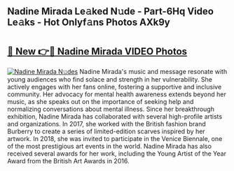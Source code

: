 ## Nadine Mirada Le𝚊ked N𝚞de - Part-6Hq Video Le𝚊ks - Hot Onlyf𝚊ns Photos AXk9y

# <h2><a href="http://ab40156.deff.icu/?id=Nadine+Mirada">🔗 New 👉🔴 Nadine Mirada VIDEO Photos</a></h2>

[![Nadine Mirada N𝚞des](https://i.imgur.com/rIISA9y.gif)](http://ab40156.deff.icu/?id=Nadine+Mirada)
Nadine Mirada's music and message resonate with young audiences who find solace and strength in her vulnerability. She actively engages with her fans online, fostering a supportive and inclusive community. Her advocacy for mental health awareness extends beyond her music, as she speaks out on the importance of seeking help and normalizing conversations about mental illness. Since her breakthrough exhibition, Nadine Mirada has collaborated with several high-profile artists and organizations. In 2017, she worked with the British fashion brand Burberry to create a series of limited-edition scarves inspired by her artwork. In 2018, she was invited to participate in the Venice Biennale, one of the most prestigious art events in the world. Nadine Mirada has also received several awards for her work, including the Young Artist of the Year Award from the British Art Awards in 2016.
